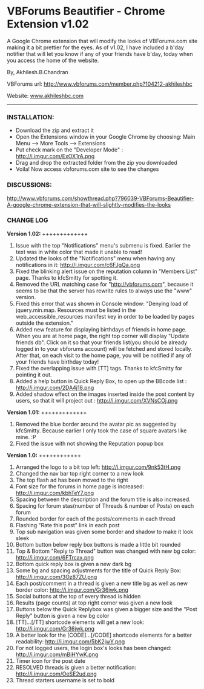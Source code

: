 # VBForums Beautifier - Chrome Extension v1.02

A Google Chrome extension that will modify the looks of VBForums.com site making it a bit prettier for the eyes. 
As of v1.02, I have included a b'day notifier that will let you know if any of your friends have b'day, today when you access the home of the website.

By,
Akhilesh.B.Chandran

VBForums url: http://www.vbforums.com/member.php?104212-akhileshbc

Website: www.akhileshbc.com

---
### INSTALLATION:
- Download the zip and extract it
- Open the Extensions window in your Google Chrome by choosing: Main Menu --> More Tools --> Extensions
- Put check mark on the "Developer Mode" : http://i.imgur.com/ExOX1rA.png
- Drag and drop the extracted folder from the zip you downloaded
- Voila! Now access vbforums.com site to see the changes

### DISCUSSIONS:
http://www.vbforums.com/showthread.php?796039-VBForums-Beautifier-A-google-chrome-extension-that-will-slightly-modifies-the-looks

### CHANGE LOG

**Version 1.02:**
+++++++++++++

1. Issue with the top "Notifications" menu's submenu is fixed. Earlier the text was in white color that made it unable to read!
2. Updated the looks of the "Notifications" menu when having any notifications in it: http://i.imgur.com/c6FJgQa.png
3. Fixed the blinking alert issue on the reputation column in "Members List" page. Thanks to kfcSmitty for spotting it.
4. Removed the URL matching case for "http://vbforums.com", because it seems to be that the server has rewrite rules to always use the "www" version.
5. Fixed this error that was shown in Console window: "Denying load of jquery.min.map. Resources must be listed in the web_accessible_resources manifest key in order to be loaded by pages outside the extension."
6. Added new feature for displaying birthdays of friends in home page. When you are at home page, the right top corner will display "Update friends db". Click on it so that your friends list(you should be already logged in to your vbforums account) will be fetched and stored locally. After that, on each visit to the home page, you will be notified if any of your friends have birthday today!
7. Fixed the overlapping issue with [TT] tags. Thanks to kfcSmitty for pointing it out.
8. Added a help button in Quick Reply Box, to open up the BBcode list : http://i.imgur.com/2DA4j18.png
9. Added shadow effect on the images inserted inside the post content by users, so that it will project out : http://i.imgur.com/XVNsCOj.png

**Version 1.01:**
+++++++++++++

1. Removed the blue border around the avatar pic as suggested by kfcSmitty. Because earlier I only took the case of square avatars like mine. :P
2. Fixed the issue with not showing the Reputation popup box

**Version 1.0:**
++++++++++++

1. Arranged the logo to a bit top left: http://i.imgur.com/9nk53tH.png
2. Changed the nav bar top right corner to a new look
3. The top flash ad has been moved to the right
4. Font size for the forums in home page is increased: http://i.imgur.com/kbhTeY7.png
5. Spacing between the description and the forum title is also increased.
6. Spacing for forum stas(number of Threads & number of Posts) on each forum
7. Rounded border for each of the posts/comments in each thread
8. Flashing "Rate this post" link in each post
9. Top sub navigation was given some border and shadow to make it look sleek
10. Bottom button below reply box buttons is made a little bit rounded
11. Top & Bottom "Reply to Thread" button was changed with new bg color: http://i.imgur.com/6FTrcax.png
12. Bottom quick reply box is given a new dark bg 
13. Some bg and spacing adjustments for the title of Quick Reply Box: http://i.imgur.com/3Oz87ZU.png
14. Each post/comment in a thread is given a new title bg as well as new border color: http://i.imgur.com/Gr36jwk.png
15. Social buttons at the top of every thread is hidden
16. Results (page counts) at top right corner was given a new look 
17. Buttons below the Quick Replybox was given a bigger size and the "Post Reply" button is given a new bg color
18. [TT]...[/TT] shortcode elements will get a new look: http://i.imgur.com/Gr36jwk.png
19. A better look for the [CODE]...[/CODE] shortcode elements for a better readability: http://i.imgur.com/5bK2jwY.png
20. For not logged users, the login box's looks has been changed: http://i.imgur.com/mBiHYwK.png
21. Timer icon for the post date
22. RESOLVED threads is given a better notification: http://i.imgur.com/OeSE2ud.png
23. Thread starters username is set to bold

